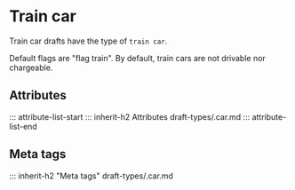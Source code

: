 # Train car

Train car drafts have the type of `train car`.

Default flags are "flag train".
By default, train cars are not drivable nor chargeable.

## Attributes
::: attribute-list-start
::: inherit-h2 Attributes draft-types/.car.md
::: attribute-list-end

## Meta tags
::: inherit-h2 "Meta tags" draft-types/.car.md
